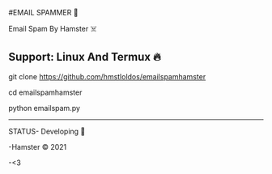 #EMAIL SPAMMER 🤑

Email Spam By Hamster ☠️

Support: Linux And Termux 🔥
--------------------------------------------------------
git clone https://github.com/hmstloldos/emailspamhamster

cd emailspamhamster

python emailspam.py

--------------------------------------------------------

STATUS- Developing 👤

-Hamster © 2021

-<3
